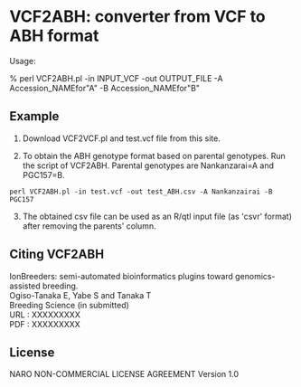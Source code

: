 # VCF2ABH: converter from VCF to ABH format 

Usage:

% perl VCF2ABH.pl -in INPUT_VCF -out OUTPUT_FILE -A Accession_NAMEfor"A" -B Accession_NAMEfor"B" 


## Example

1. Download VCF2VCF.pl and test.vcf file from this site.

2. To obtain the ABH genotype format based on parental genotypes. Run the script of VCF2ABH. Parental genotypes are Nankanzarai=A and PGC157=B.

```
perl VCF2ABH.pl -in test.vcf -out test_ABH.csv -A Nankanzairai -B PGC157
```

3. The obtained csv file can be used as an R/qtl input file (as 'csvr' format) after removing the parents' column.


## Citing VCF2ABH
IonBreeders: semi-automated bioinformatics plugins toward genomics-assisted breeding.   
Ogiso-Tanaka E, Yabe S and Tanaka T  
Breeding Science (in submitted)  
URL : XXXXXXXXX  
PDF : XXXXXXXXX  


## License
NARO NON-COMMERCIAL LICENSE AGREEMENT Version 1.0
